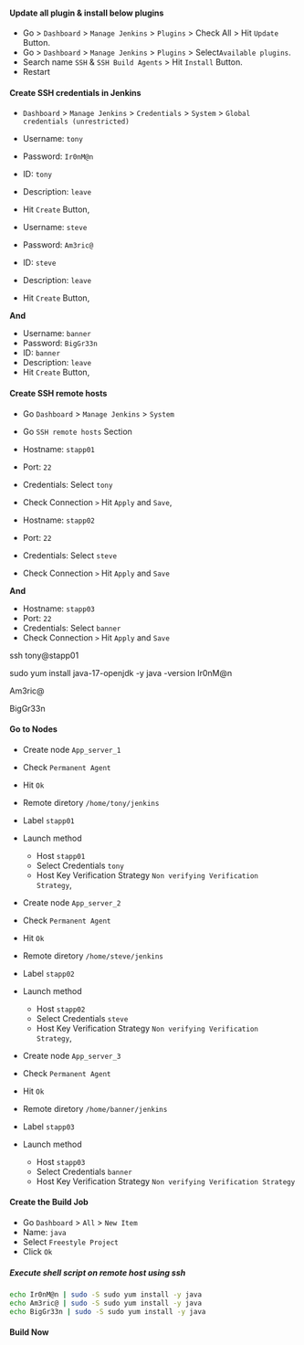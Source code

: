 #### Update all plugin & install below plugins

- Go > `Dashboard` > `Manage Jenkins` > `Plugins` > Check All > Hit `Update` Button.
- Go > `Dashboard` > `Manage Jenkins` > `Plugins` > Select`Available plugins`.
- Search name `SSH` & `SSH Build Agents` > Hit `Install` Button.
- Restart

#### Create SSH credentials in Jenkins

- `Dashboard` > `Manage Jenkins` > `Credentials` > `System` > `Global credentials (unrestricted)`
- Username: `tony`
- Password: `Ir0nM@n`
- ID: `tony`
- Description: `leave`
- Hit `Create` Button,

- Username: `steve`
- Password: `Am3ric@`
- ID: `steve`
- Description: `leave`
- Hit `Create` Button,

**And**

- Username: `banner`
- Password: `BigGr33n`
- ID: `banner`
- Description: `leave`
- Hit `Create` Button,

#### Create SSH remote hosts

- Go `Dashboard` > `Manage Jenkins` > `System`
- Go `SSH remote hosts` Section
- Hostname: `stapp01`
- Port: `22`
- Credentials: Select `tony`
- Check Connection `>` Hit `Apply` and `Save`,

- Hostname: `stapp02`
- Port: `22`
- Credentials: Select `steve`
- Check Connection `>` Hit `Apply` and `Save`

**And**

- Hostname: `stapp03`
- Port: `22`
- Credentials: Select `banner`
- Check Connection `>` Hit `Apply` and `Save`



ssh tony@stapp01

sudo yum install java-17-openjdk -y
java -version
Ir0nM@n

Am3ric@

BigGr33n



#### Go to Nodes

- Create node `App_server_1`
- Check `Permanent Agent`
- Hit `Ok`
- Remote diretory `/home/tony/jenkins`
- Label `stapp01`
- Launch method
  - Host `stapp01`
  - Select Credentials `tony`
  - Host Key Verification Strategy `Non verifying Verification Strategy`,

- Create node `App_server_2`
- Check `Permanent Agent`
- Hit `Ok`
- Remote diretory `/home/steve/jenkins`
- Label `stapp02`
- Launch method
  - Host `stapp02`
  - Select Credentials `steve`
  - Host Key Verification Strategy `Non verifying Verification Strategy`,

- Create node `App_server_3`
- Check `Permanent Agent`
- Hit `Ok`
- Remote diretory `/home/banner/jenkins`
- Label `stapp03`
- Launch method
  - Host `stapp03`
  - Select Credentials `banner`
  - Host Key Verification Strategy `Non verifying Verification Strategy`

#### Create the Build Job

- Go `Dashboard` > `All` > `New Item`
- Name: `java`
- Select `Freestyle Project`
- Click `Ok`

##### Execute shell script on remote host using ssh

```bash
echo Ir0nM@n | sudo -S sudo yum install -y java
echo Am3ric@ | sudo -S sudo yum install -y java
echo BigGr33n | sudo -S sudo yum install -y java
```

#### Build Now
